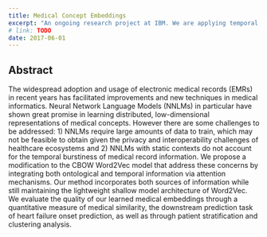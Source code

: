 ```yaml
---
title: Medical Concept Embeddings
excerpt: "An ongoing research project at IBM. We are applying temporal and ontological information via attention mechanisms to improve learned medical code embeddings."
# link: TODO
date: 2017-06-01
---
```


## Abstract
The widespread adoption and usage of electronic medical records (EMRs) in recent years has facilitated improvements and new techniques in medical informatics. Neural Network Language Models (NNLMs) in particular have shown great promise in learning distributed, low-dimensional representations of medical concepts. However there are some challenges to be addressed: 1) NNLMs require large amounts of data to train, which may not be feasible to obtain given the privacy and interoperability challenges of healthcare ecosystems and 2) NNLMs with static contexts do not account for the temporal burstiness of medical record information. We propose a modification to the CBOW Word2Vec model that address these concerns by integrating both ontological and temporal information via attention mechanisms. Our method incorporates both sources of information while still maintaining the lightweight shallow model architecture of Word2Vec. We evaluate the quality of our learned medical embeddings through a quantitative measure of medical similarity, the downstream prediction task of heart failure onset prediction, as well as through patient stratification and clustering analysis.
